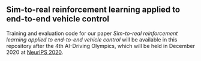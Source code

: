 ## Sim-to-real reinforcement learning applied to end-to-end vehicle control
Training and evaluation code for our paper *Sim-to-real reinforcement learning applied to end-to-end vehicle control* will be available in this repository after the 4th AI-Driving Olympics, which will be held in December 2020 at [NeurIPS 2020](https://neurips.cc/Conferences/2020/CompetitionTrack).

